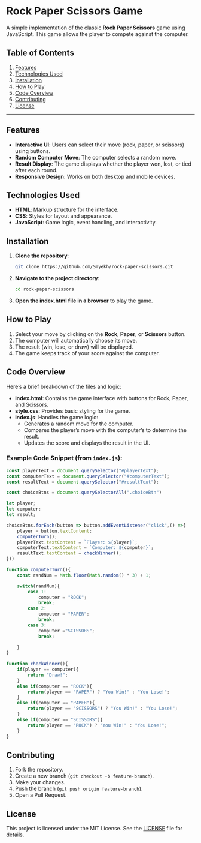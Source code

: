 # Rock Paper Scissors Game

A simple implementation of the classic **Rock Paper Scissors** game using JavaScript. This game allows the player to compete against the computer.

## Table of Contents

1. [Features](#features)
2. [Technologies Used](#technologies-used)
3. [Installation](#installation)
4. [How to Play](#how-to-play)
5. [Code Overview](#code-overview)
6. [Contributing](#contributing)
7. [License](#license)

---

## Features

- **Interactive UI**: Users can select their move (rock, paper, or scissors) using buttons.
- **Random Computer Move**: The computer selects a random move.
- **Result Display**: The game displays whether the player won, lost, or tied after each round.
- **Responsive Design**: Works on both desktop and mobile devices.

## Technologies Used

- **HTML**: Markup structure for the interface.
- **CSS**: Styles for layout and appearance.
- **JavaScript**: Game logic, event handling, and interactivity.

## Installation

1. **Clone the repository**:
   ```bash
   git clone https://github.com/Smyekh/rock-paper-scissors.git
   ```

2. **Navigate to the project directory**:
   ```bash
   cd rock-paper-scissors
   ```

3. **Open the index.html file in a browser** to play the game.

## How to Play

1. Select your move by clicking on the **Rock**, **Paper**, or **Scissors** button.
2. The computer will automatically choose its move.
3. The result (win, lose, or draw) will be displayed.
4. The game keeps track of your score against the computer.

## Code Overview

Here’s a brief breakdown of the files and logic:

- **index.html**: Contains the game interface with buttons for Rock, Paper, and Scissors.
- **style.css**: Provides basic styling for the game.
- **index.js**: Handles the game logic:
  - Generates a random move for the computer.
  - Compares the player’s move with the computer’s to determine the result.
  - Updates the score and displays the result in the UI.

### Example Code Snippet (from `index.js`):
```javascript
const playerText = document.querySelector("#playerText");
const computerText = document.querySelector("#computerText");
const resultText = document.querySelector("#resultText");

const choiceBtns = document.querySelectorAll(".choiceBtn")

let player;
let computer;
let result;

choiceBtns.forEach(button => button.addEventListener("click",() =>{
    player = button.textContent;
    computerTurn();
    playerText.textContent = `Player: ${player}`;
    computerText.textContent = `Computer: ${computer}`;
    resultText.textContent = checkWinner();
}))

function computerTurn(){
    const randNum = Math.floor(Math.random() * 3) + 1;

    switch(randNum){
        case 1:
            computer = "ROCK";
            break;
        case 2:
            computer = "PAPER";
            break;
        case 3:
            computer ="SCISSORS";
            break;
        
    }
}

function checkWinner(){
    if(player == computer){
        return "Draw!";
    }
    else if(computer == "ROCK"){
        return(player == "PAPER") ? "You Win!" : "You Lose!";
    }
    else if(computer == "PAPER"){
        return(player == "SCISSORS") ? "You Win!" : "You Lose!";
    }
    else if(computer == "SCISSORS"){
        return(player == "ROCK") ? "You Win!" : "You Lose!";
    }
}
```

## Contributing

1. Fork the repository.
2. Create a new branch (`git checkout -b feature-branch`).
3. Make your changes.
4. Push the branch (`git push origin feature-branch`).
5. Open a Pull Request.

## License

This project is licensed under the MIT License. See the [LICENSE](LICENSE) file for details.
